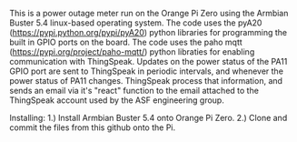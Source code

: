 This is a power outage meter run on the Orange Pi Zero using the Armbian Buster 5.4 linux-based operating system. The code uses the pyA20 (https://pypi.python.org/pypi/pyA20) python libraries for programming the built in GPIO ports on the board. The code uses the paho mqtt (https://pypi.org/project/paho-mqtt/) python libraties for enabling communication with ThingSpeak. Updates on the power status of the PA11 GPIO port are sent to ThingSpeak in periodic intervals, and whenever the power status of PA11 changes. ThingSpeak process that information, and sends an email via it's "react" function to the email attached to the ThingSpeak account used by the ASF engineering group. 

Installing:
1.) Install Armbian Buster 5.4 onto Orange Pi Zero. 
2.) Clone and commit the files from this github onto the Pi. 





























